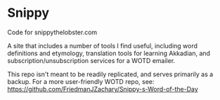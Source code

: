 # Snippy
Code for snippythelobster.com

A site that includes a number of tools I find useful, including word definitions and etymology, translation tools for learning Akkadian, and subscription/unsubscription services for a WOTD emailer.

This repo isn't meant to be readily replicated, and serves primarily as a backup. For a more user-friendly WOTD repo, see:
https://github.com/FriedmanJZachary/Snippy-s-Word-of-the-Day
